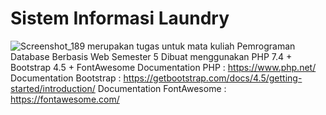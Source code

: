 # Sistem Informasi Laundry
![Screenshot_189](https://user-images.githubusercontent.com/64673935/103640891-66446300-4f83-11eb-9a70-5684ef46ea0b.png)
merupakan tugas untuk mata kuliah Pemrograman Database Berbasis Web Semester 5
Dibuat menggunakan PHP 7.4 + Bootstrap 4.5 + FontAwesome
Documentation PHP           : https://www.php.net/
Documentation Bootstrap     : https://getbootstrap.com/docs/4.5/getting-started/introduction/
Documentation FontAwesome   : https://fontawesome.com/

